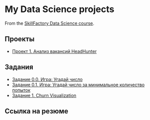 # My Data Science projects

From the [SkillFactory Data Science course](https://skillfactory.ru/data-scientist).

## Проекты

* [Проект 1. Анализ вакансий HeadHunter](https://github.com/Dredox22/sf_data_science/tree/main/poject_1)


## Задания

* [Задание 0.0. Игра: Угадай число](https://github.com/Dredox22/sf_data_science/tree/main/task_0.0)
* [Задание 0.1. Игра: Угадай число за минимальное количество попыток](https://github.com/Dredox22/sf_data_science/tree/main/task_0.1)
* [Задание 1. Churn Visualization](https://github.com/Dredox22/sf_data_science/tree/main/task_1)
## Ссылка на резюме
